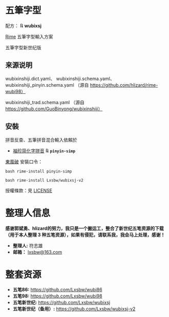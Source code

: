 # 五筆字型

配方： ℞ **wubixsj**

[Rime](http://rime.im) 五筆字型輸入方案

五筆字型新世纪版

## 来源说明

  wubixinshiji.dict.yaml、
  wubixinshiji.schema.yaml、
  wubixinshiji_pinyin.schema.yaml
  （源自 https://github.com/hlizard/rime-wubi98）

  wubixinshiji_trad.schema.yaml
  （源自 https://github.com/GuoBinyong/wubixinshiji）

## 安裝

拼音反查、五筆拼音混合輸入依賴於

  - [袖珍简化字拼音](https://github.com/rime/rime-pinyin-simp) ℞ **`pinyin-simp`**

[東風破](https://github.com/rime/plum) 安裝口令： 

`bash rime-install pinyin-simp`

`bash rime-install Lxsbw/wubixsj-v2`

授權條款：見 [LICENSE](LICENSE)


# 整理人信息

**感谢郭斌勇、hlizard的努力，我只是一个搬运工，整合了新世纪五笔资源的下载（用于本人整理 3 种五笔资源），如果有侵犯，请联系我，我会马上处理，感谢！**

- **整理人:** 符志雄
- **邮箱：** <lxsbw@163.com>

# 整套资源

- **五笔86:** https://github.com/Lxsbw/wubi86
- **五笔98:** https://github.com/Lxsbw/wubi98
- **五笔新世纪:** https://github.com/Lxsbw/wubixsj
- **五笔新世纪（备用）:** https://github.com/Lxsbw/wubixsj-v2
